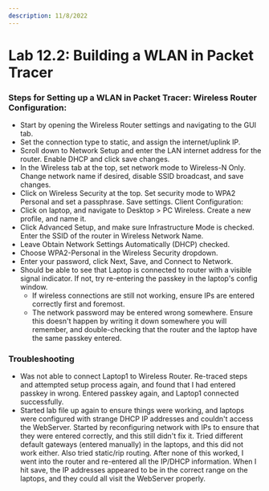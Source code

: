 ```yaml
---
description: 11/8/2022
---
```


# Lab 12.2: Building a WLAN in Packet Tracer

### Steps for Setting up a WLAN in Packet Tracer: Wireless Router Configuration:

* Start by opening the Wireless Router settings and navigating to the GUI tab.
* Set the connection type to static, and assign the internet/uplink IP.
* Scroll down to Network Setup and enter the LAN internet address for the router. Enable DHCP and click save changes.
* In the Wireless tab at the top, set network mode to Wireless-N Only. Change network name if desired, disable SSID broadcast, and save changes.
* Click on Wireless Security at the top. Set security mode to WPA2 Personal and set a passphrase. Save settings. Client Configuration:
* Click on laptop, and navigate to Desktop > PC Wireless. Create a new profile, and name it.
* Click Advanced Setup, and make sure Infrastructure Mode is checked. Enter the SSID of the router in Wireless Network Name.
* Leave Obtain Network Settings Automatically (DHCP) checked.
* Choose WPA2-Personal in the Wireless Security dropdown.
* Enter your password, click Next, Save, and Connect to Network.
* Should be able to see that Laptop is connected to router with a visible signal indicator. If not, try re-entering the passkey in the laptop's config window.
  * If wireless connections are still not working, ensure IPs are entered correctly first and foremost.
  * The network password may be entered wrong somewhere. Ensure this doesn't happen by writing it down somewhere you will remember, and double-checking that the router and the laptop have the same passkey entered.

### Troubleshooting

* Was not able to connect Laptop1 to Wireless Router. Re-traced steps and attempted setup process again, and found that I had entered passkey in wrong. Entered passkey again, and Laptop1 connected successfully.
* Started lab file up again to ensure things were working, and laptops were configured with strange DHCP IP addresses and couldn't access the WebServer. Started by reconfiguring network with IPs to ensure that they were entered correctly, and this still didn't fix it. Tried different default gateways (entered manually) in the laptops, and this did not work either. Also tried static/rip routing. After none of this worked, I went into the router and re-entered all the IP/DHCP information. When I hit save, the IP addresses appeared to be in the correct range on the laptops, and they could all visit the WebServer properly.
